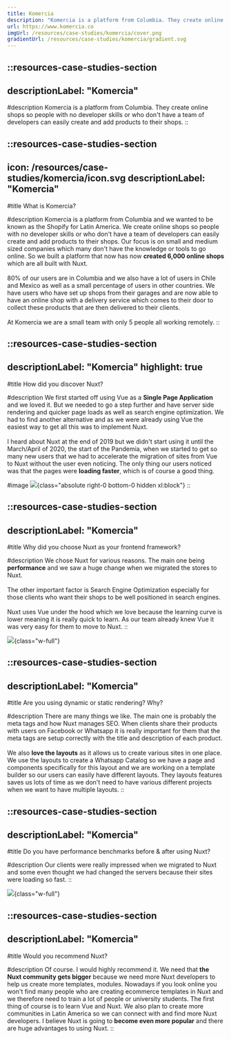 ```yaml
---
title: Komercia
description: "Komercia is a platform from Columbia. They create online shops so people can easily create and add products to their shops."
url: https://www.komercia.co
imgUrl: /resources/case-studies/komercia/cover.png
gradientUrl: /resources/case-studies/komercia/gradient.svg
---
```


::resources-case-studies-section
---
descriptionLabel: "Komercia"
---

#description
Komercia is a platform from Columbia. They create online shops so people with no developer skills or who don't have a team of developers can easily create and add products to their shops.
::

::resources-case-studies-section
---
icon: /resources/case-studies/komercia/icon.svg
descriptionLabel: "Komercia"
---

#title
What is Komercia?

#description
Komercia is a platform from Columbia and we wanted to be known as the Shopify for Latin America. We create online shops so people with no developer skills or who don't have a team of developers can easily create and add products to their shops. Our focus is on small and medium sized companies which many don't have the knowledge or tools to go online. So we built a platform that now has now **created 6,000 online shops** which are all built with Nuxt.
<br><br>
80% of our users are in Columbia and we also have a lot of users in Chile and Mexico as well as a small percentage of users in other countries. We have users who have set up shops from their garages and are now able to have an online shop with a delivery service which comes to their door to collect these products that are then delivered to their clients.
<br><br>
At Komercia we are a small team with only 5 people all working remotely.
::

::resources-case-studies-section
---
descriptionLabel: "Komercia"
highlight: true
---

#title
How did you discover Nuxt?

#description
We first started off using Vue as a **Single Page Application** and we loved it. But we needed to go a step further and have server side rendering and quicker page loads as well as search engine optimization. We had to find another alternative and as we were already using Vue the easiest way to get all this was to implement Nuxt.
<br><br>
I heard about Nuxt at the end of 2019 but we didn't start using it until the March/April of 2020, the start of the Pandemia, when we started to get so many new users that we had to accelerate the migration of sites from Vue to Nuxt without the user even noticing. The only thing our users noticed was that the pages were **loading faster**, which is of course a good thing.

#image
![](/resources/case-studies/komercia/illustration.svg){class="absolute right-0 bottom-0 hidden xl:block"}
::

::resources-case-studies-section
---
descriptionLabel: "Komercia"
---

#title
Why did you choose Nuxt as your frontend framework?

#description
We chose Nuxt for various reasons. The main one being **performance** and we saw a huge change when we migrated the stores to Nuxt.
<br><br>
The other important factor is Search Engine Optimization especially for those clients who want their shops to be well positioned in search engines.
<br><br>
Nuxt uses Vue under the hood which we love because the learning curve is lower meaning it is really quick to learn. As our team already knew Vue it was very easy for them to move to Nuxt.
::

![](/resources/case-studies/komercia/section1.png){class="w-full"}

::resources-case-studies-section
---
descriptionLabel: "Komercia"
---

#title
Are you using dynamic or static rendering? Why?

#description
There are many things we like. The main one is probably the meta tags and how Nuxt manages SEO. When clients share their products with users on Facebook or Whatsapp it is really important for them that the meta tags are setup correctly with the title and description of each product.
<br><br>
We also **love the layouts** as it allows us to create various sites in one place. We use the layouts to create a Whatsapp Catalog so we have a page and components specifically for this layout and we are working on a template builder so our users can easily have different layouts. They layouts features saves us lots of time as we don't need to have various different projects when we want to have multiple layouts.
::

::resources-case-studies-section
---
descriptionLabel: "Komercia"
---

#title
Do you have performance benchmarks before & after using Nuxt?

#description
Our clients were really impressed when we migrated to Nuxt and some even thought we had changed the servers because their sites were loading so fast.
::

![](/resources/case-studies/komercia/section2.png){class="w-full"}

::resources-case-studies-section
---
descriptionLabel: "Komercia"
---

#title
Would you recommend Nuxt?

#description
Of course. I would highly recommend it. We need that **the Nuxt community gets bigger** because we need more Nuxt developers to help us create more templates, modules. Nowadays if you look online you won't find many people who are creating ecommerce templates in Nuxt and we therefore need to train a lot of people or university students. The first thing of course is to learn Vue and Nuxt. We also plan to create more communities in Latin America so we can connect with and find more Nuxt developers. I believe Nuxt is going to **become even more popular** and there are huge advantages to using Nuxt.
::
